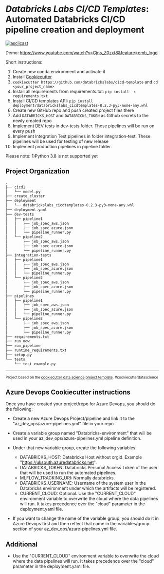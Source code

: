 # *Databricks Labs CI/CD Templates*: Automated Databricks CI/CD pipeline creation and deployment

[![asciicast](https://asciinema.org/a/yltp4nutLlqUSQJJF6NnzTq9s.svg)](https://asciinema.org/a/yltp4nutLlqUSQJJF6NnzTq9s)

Demo: https://www.youtube.com/watch?v=Gjns_Z0zxt8&feature=emb_logo

Short instructions: 
1) Create new conda environment and activate it
2) Install [Cookiecutter](https://github.com/cookiecutter/cookiecutter)
3) `cookiecutter https://github.com/databrickslabs/cicd-template` and `cd <your_project_name>` 
4) Install all requirements from requirements.txt:  `pip install -r requirements.txt` 
5) Install CI/CD templates API:  `pip install deployment/databrickslabs_cicdtemplates-0.2.3-py3-none-any.whl` 
6) Create new GitHub repo and push created project files there
7) Add `DATABRICKS_HOST` and `DATABRICKS_TOKEN` as Github secrets to the newly created repo
8) Implement DEV tests in dev-tests folder. These pipelines will be run on every push
9) Implement Integration Test pipelines in folder integration-test. These pipelines will be used for testing of new release
10) Implement production pipelines in pipeline folder. 

Please note:
1)Python 3.8 is not supported yet

Project Organization
------------
```bash
.
├── cicd1
│   └── model.py
├── create_cluster
├── deployment
│   └── databrickslabs_cicdtemplates-0.2.3-py3-none-any.whl
├── deployment.yaml
├── dev-tests
│   ├── pipeline1
│   │   ├── job_spec_aws.json
│   │   ├── job_spec_azure.json
│   │   └── pipeline_runner.py
│   └── pipeline2
│       ├── job_spec_aws.json
│       ├── job_spec_azure.json
│       └── pipeline_runner.py
├── integration-tests
│   ├── pipeline1
│   │   ├── job_spec_aws.json
│   │   ├── job_spec_azure.json
│   │   └── pipeline_runner.py
│   └── pipeline2
│       ├── job_spec_aws.json
│       ├── job_spec_azure.json
│       └── pipeline_runner.py
├── pipelines
│   ├── pipeline1
│   │   ├── job_spec_aws.json
│   │   ├── job_spec_azure.json
│   │   └── pipeline_runner.py
│   └── pipeline2
│       ├── job_spec_aws.json
│       ├── job_spec_azure.json
│       └── pipeline_runner.py
├── requirements.txt
├── run_now
├── run_pipeline
├── runtime_requirements.txt
├── setup.py
└── tests
    └── test_example.py
```
--------

<p><small>Project based on the <a target="_blank" href="https://drivendata.github.io/cookiecutter-data-science/">cookiecutter data science project template</a>. #cookiecutterdatascience</small></p>

## Azure Devops Cookiecutter instructions

Once you have created your project/repo for Azure Devops, you should do the following:

- Create a new Azure Devops Project/pipeline and link it to the "az_dev_ops/azure-pipelines.yml" file in your repo.
- Create a variable group named "Databricks-environment" that will be used in your az_dev_ops/azure-pipelines.yml pipeline definition. 
- Under that new variable group, create the following variables:
    - DATABRICKS_HOST: Databricks Host without orgid. Example "https://uksouth.azuredatabricks.net".
    - DATABRICKS_TOKEN: Databricks Personal Access Token of the user that will be used to run the automated pipelines.
    - MLFLOW_TRACKING_URI: Normally databricks.
    - DATABRICKS_USERNAME: Username of the system user in the Databricks environment under which the artifacts will be registered.
    - CURRENT_CLOUD: Optional. Use the "CURRENT_CLOUD" environment variable to overwrite the cloud where the data pipelines will run. It takes precedence over the "cloud" parameter in the deployment.yaml file.

- If you want to change the name of the variable group, you should do it in Azure Devops first and then reflect that name in the variables/group section of your az_dev_ops/azure-pipelines.yml file. 


## Additional

- Use the "CURRENT_CLOUD" environment variable to overwrite the cloud where the data pipelines will run. It takes precedence over the "cloud" parameter in the deployment.yaml file.

